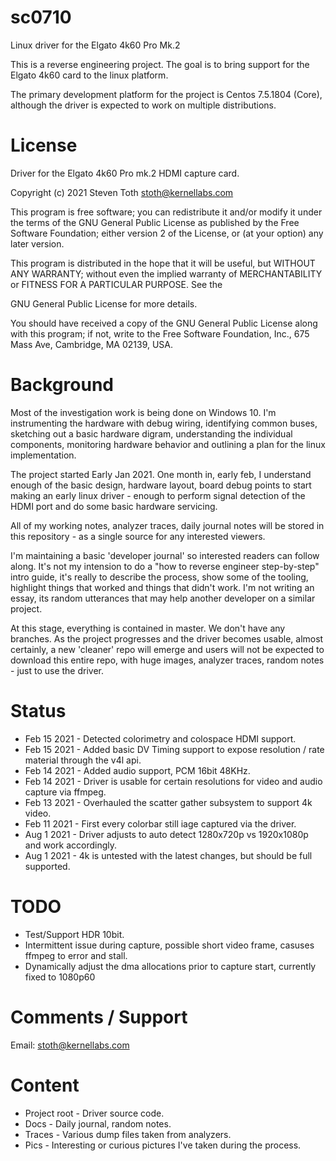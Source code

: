 # sc0710
Linux driver for the Elgato 4k60 Pro Mk.2

This is a reverse engineering project. The goal is to bring support for the
Elgato 4k60 card to the linux platform.

The primary development platform for the project is Centos 7.5.1804 (Core), although
the driver is expected to work on multiple distributions.

# License
Driver for the Elgato 4k60 Pro mk.2 HDMI capture card.

Copyright (c) 2021 Steven Toth <stoth@kernellabs.com>

This program is free software; you can redistribute it and/or modify
it under the terms of the GNU General Public License as published by
the Free Software Foundation; either version 2 of the License, or
(at your option) any later version.

This program is distributed in the hope that it will be useful,
but WITHOUT ANY WARRANTY; without even the implied warranty of
MERCHANTABILITY or FITNESS FOR A PARTICULAR PURPOSE.  See the

GNU General Public License for more details.

You should have received a copy of the GNU General Public License
along with this program; if not, write to the Free Software
Foundation, Inc., 675 Mass Ave, Cambridge, MA 02139, USA.

# Background
Most of the investigation work is being done on Windows 10.
I'm instrumenting the hardware with debug wiring, identifying common
buses, sketching out a basic hardware digram, understanding the
individual components, monitoring hardware behavior and outlining
a plan for the linux implementation.

The project started Early Jan 2021. One month in, early feb, I understand enough of the
basic design, hardware layout, board debug points to start making an early
linux driver - enough to perform signal detection of the HDMI port and do some
basic hardware servicing.

All of my working notes, analyzer traces, daily journal notes will be
stored in this repository - as a single source for any interested viewers.

I'm maintaining a basic 'developer journal' so interested readers can follow along.
It's not my intension to do a "how to reverse engineer step-by-step" intro guide,
it's really to describe the process, show some of the tooling, highlight things that
worked and things that didn't work. I'm not writing an essay, its random utterances
that may help another developer on a similar project.

At this stage, everything is contained in master. We don't have any branches. As the
project progresses and the driver becomes usable, almost certainly, a new 'cleaner' repo
will emerge and users will not be expected to download this entire repo, with huge images,
analyzer traces, random notes - just to use the driver.

# Status
* Feb 15 2021 - Detected colorimetry and colospace HDMI support.
* Feb 15 2021 - Added basic DV Timing support to expose resolution / rate material through the v4l api.
* Feb 14 2021 - Added audio support, PCM 16bit 48KHz.
* Feb 14 2021 - Driver is usable for certain resolutions for video and audio capture via ffmpeg.
* Feb 13 2021 - Overhauled the scatter gather subsystem to support 4k video.
* Feb 11 2021 - First every colorbar still iage captured via the driver.
* Aug  1 2021 - Driver adjusts to auto detect 1280x720p vs 1920x1080p and work accordingly.
* Aug  1 2021 - 4k is untested with the latest changes, but should be full supported.

# TODO
* Test/Support HDR 10bit.
* Intermittent issue during capture, possible short video frame, casuses ffmpeg to error and stall.
* Dynamically adjust the dma allocations prior to capture start, currently fixed to 1080p60

# Comments / Support

Email: stoth@kernellabs.com

# Content
* Project root - Driver source code.
* Docs - Daily journal, random notes.
* Traces - Various dump files taken from analyzers.
* Pics - Interesting or curious pictures I've taken during the process.


